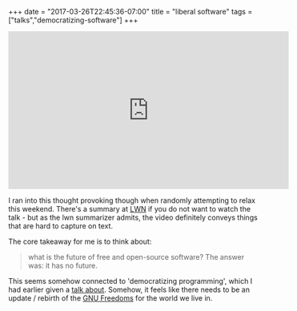 +++
date = "2017-03-26T22:45:36-07:00"
title = "liberal software"
tags = ["talks","democratizing-software"]
+++

<iframe width="560" height="315" src="https://www.youtube.com/embed/i3nJR7PNgI4?ecver=1" frameborder="0" allowfullscreen></iframe>

I ran into this thought provoking though when randomly attempting to relax this weekend. There's a summary at [LWN](https://lwn.net/Articles/712376/) if you do not want to watch the talk - but as the lwn summarizer admits, the video definitely conveys things that are hard to capture on text.

The core takeaway for me is to think about:

> what is the future of free and open-source software? The answer was: it has no future. 

This seems somehow connected to 'democratizing programming', which I had earlier given a [talk about](https://www.youtube.com/watch?v=rEyqVXzCJJc). Somehow, it feels like there needs to be an update / rebirth of the [GNU Freedoms](https://www.gnu.org/philosophy/free-sw.en.html) for the world we live in.
